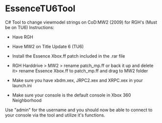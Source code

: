 # EssenceTU6Tool
C# Tool to change viewmodel strings on CoD:MW2 (2009) for RGH's (Must be on TU6)
Instructions:
- Have RGH
- Have MW2 on Title Update 6 (TU6)
- Install the Essence Xbox.ff patch included in the .rar file
- RGH Harddrive > MW2 > rename patch_mp.ff or back it up and delete it> rename Essence Xbox.ff 
to patch_mp.ff and drag to MW2 folder

- Make sure you have xbdm.xex, JRPC2.xex and XRPC.xex in your launch.ini
- Make sure your console is the default console in Xbox 360 Neighborhood

Use "admin" for the username and you should now be able to connect to your console via the tool
and utilize it's functions.
